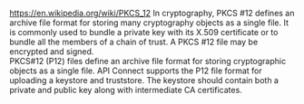 https://en.wikipedia.org/wiki/PKCS_12
In cryptography, PKCS #12 defines an archive file format for storing many cryptography objects as a single file. It is commonly used to bundle a private key with its X.509 certificate or to bundle all the members of a chain of trust. A PKCS #12 file may be encrypted and signed.
\
PKCS#12 (P12) files define an archive file format for storing cryptographic objects as a single file. API Connect supports the P12 file format for uploading a keystore and truststore. The keystore should contain both a private and public key along with intermediate CA certificates.